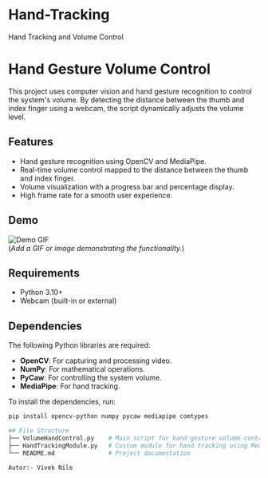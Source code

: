 # Hand-Tracking
Hand Tracking and Volume Control

# Hand Gesture Volume Control

This project uses computer vision and hand gesture recognition to control the system's volume. By detecting the distance between the thumb and index finger using a webcam, the script dynamically adjusts the volume level. 

## Features
- Hand gesture recognition using OpenCV and MediaPipe.
- Real-time volume control mapped to the distance between the thumb and index finger.
- Volume visualization with a progress bar and percentage display.
- High frame rate for a smooth user experience.

## Demo
![Demo GIF](demo.gif)  
(*Add a GIF or image demonstrating the functionality.*)

## Requirements
- Python 3.10+
- Webcam (built-in or external)

## Dependencies
The following Python libraries are required:
- **OpenCV**: For capturing and processing video.
- **NumPy**: For mathematical operations.
- **PyCaw**: For controlling the system volume.
- **MediaPipe**: For hand tracking.

To install the dependencies, run:
```bash
pip install opencv-python numpy pycaw mediapipe comtypes

## File Structure
├── VolumeHandControl.py    # Main script for hand gesture volume control
├── HandTrackingModule.py   # Custom module for hand tracking using MediaPipe
└── README.md               # Project documentation
 
Autor:- Vivek Nile



